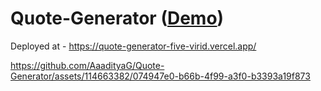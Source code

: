 # Quote-Generator (<a href="https://quote-generator-five-virid.vercel.app">Demo</a>)

Deployed at - https://quote-generator-five-virid.vercel.app/




https://github.com/AaadityaG/Quote-Generator/assets/114663382/074947e0-b66b-4f99-a3f0-b3393a19f873

